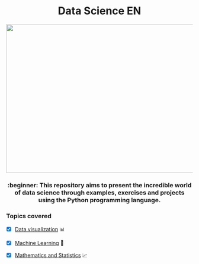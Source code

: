 <h1 align="center">Data Science EN</h1>

<p align="center">
  <img width="560" height="400" src="https://user-images.githubusercontent.com/50464626/91507024-11446200-e8aa-11ea-8f7a-392c14e8e56c.jpg">
</p>

<h3 align="center">:beginner: This repository aims to present the incredible world of data science through examples, exercises and projects using the Python programming language.</h3>

### Topics covered

- [x] [Data visualization]() :bar_chart:
- [x] [Machine Learning]() :robot:
- [x] [Mathematics and Statistics]() :chart_with_upwards_trend:


